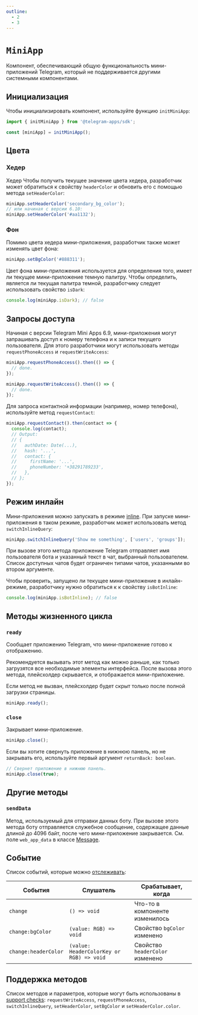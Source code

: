 ```yaml
---
outline:
  - 2
  - 3
---
```


# `MiniApp`

Компонент, обеспечивающий общую функциональность мини-приложений Telegram, который не поддерживается другими системными компонентами.

## Инициализация

Чтобы инициализировать компонент, используйте функцию `initMiniApp`:

```typescript
import { initMiniApp } from '@telegram-apps/sdk';

const [miniApp] = initMiniApp();  
```

## Цвета

### Хедер

Хедер Чтобы получить текущее значение
цвета хедера, разработчик может обратиться к свойству `headerColor` и обновить его с помощью метода
`setHeaderColor`:

```typescript
miniApp.setHeaderColor('secondary_bg_color');
// или начиная с версии 6.10:
miniApp.setHeaderColor('#aa1132');
```

### Фон

Помимо цвета хедера мини-приложения, разработчик также может изменять цвет фона:

```typescript
miniApp.setBgColor('#888311');
```

Цвет фона мини-приложения используется для определения того, имеет ли текущее мини-приложение темную палитру. Чтобы определить, является ли текущая палитра темной, разработчику следует использовать свойство `isDark`:

```typescript
console.log(miniApp.isDark); // false
```

## Запросы доступа

Начиная с версии Telegram Mini Apps 6.9, мини-приложения могут  запрашивать доступ к номеру телефона
и к записи текущего пользователя. Для этого разработчики могут использовать
методы `requestPhoneAccess` и `requestWriteAccess`:

```typescript
miniApp.requestPhoneAccess().then(() => {
  // done.
});

miniApp.requestWriteAccess().then(() => {
  // done.
});
```

Для запроса контактной информации (например, номер телефона), используйте метод `requestContact`:

```typescript
miniApp.requestContact().then(contact => {
  console.log(contact);
  // Output:
  // {
  //   authDate: Date(...),
  //   hash: '...',
  //   contact: {
  //     firstName: '...',
  //     phoneNumber: '+38291789233',
  //   },
  // };
});
```

## Режим инлайн

Мини-приложения можно запускать в режиме [inline](https://core.telegram.org/bots/inline). При запуске
мини-приложения в таком режиме, разработчик может использовать метод `switchInlineQuery`:

```typescript
miniApp.switchInlineQuery('Show me something', ['users', 'groups']);
```

При вызове этого метода приложение Telegram отправляет имя пользователя бота и указанный текст
в чат, выбранный пользователем. Список доступных чатов будет ограничен типами чатов, указанными во втором аргументе.

Чтобы проверить, запущено ли текущее мини-приложение в инлайн-режиме, разработчику нужно обратиться к
к свойству `isBotInline`:

```typescript
console.log(miniApp.isBotInline); // false
```

## Методы жизненного цикла

### `ready`

Сообщает приложению Telegram, что мини-приложение готово к отображению.

Рекомендуется вызывать этот метод как можно раньше, как только загрузятся все необходимые элементы интерфейса. После вызова этого метода, плейсхолдер скрывается, и отображается мини-приложение.

Если метод не вызван, плейсхолдер будет скрыт только после полной загрузки страницы.

```typescript
miniApp.ready();
```

### `close`

Закрывает мини-приложение.

```typescript
miniApp.close();
```

Если вы хотите свернуть приложение в нижнюю панель, но не закрывать его, используйте первый аргумент `returnBack: boolean`.

```ts
// Свернет приложение в нижнюю панель.
miniApp.close(true);
```

## Другие методы

### `sendData`

Метод, используемый для отправки данных боту. При вызове этого метода боту
отправляется служебное сообщение, содержащее данные длиной до 4096 байт, после чего мини-приложение закрывается. См.
поле `web_app_data` в классе [Message](https://core.telegram.org/bots/api#message).

## Событие

Список событий, которые можно [отслеживать](#events):

| События              | Слушатель                                | Срабатывает, когда              |
| -------------------- | ---------------------------------------- | ------------------------------- |
| `change`             | `() => void`                             | Что-то в компоненте изменилось  |
| `change:bgColor`     | `(value: RGB) => void`                   | Свойство `bgColor` изменено     |
| `change:headerColor` | `(value: HeaderColorKey or RGB) => void` | Свойство `headerColor` изменено |

## Поддержка методов

Список методов и параметров, которые могут быть использованы
в [support checks](../components.md#methods-support): `requestWriteAccess`, `requestPhoneAccess`,
`switchInlineQuery`, `setHeaderColor`, `setBgColor` и `setHeaderColor.color`.
